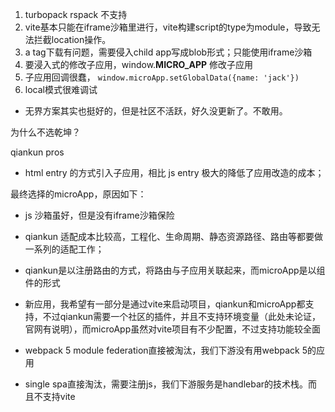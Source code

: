1. turbopack rspack 不支持
2. vite基本只能在iframe沙箱里进行，vite构建script的type为module，导致无法拦截location操作。
3. a tag下载有问题，需要侵入child app写成blob形式；只能使用iframe沙箱
4. 要浸入式的修改子应用，window.__MICRO_APP__ 修改子应用
5. 子应用回调很蠢， `window.microApp.setGlobalData({name: 'jack'})`
6. local模式很难调试
   
* 无界方案其实也挺好的，但是社区不活跃，好久没更新了。不敢用。


为什么不选乾坤？
 
qiankun pros
* html entry 的方式引入子应用，相比 js entry 极大的降低了应用改造的成本；

最终选择的microApp，原因如下：
* js 沙箱虽好，但是没有iframe沙箱保险
* qiankun 适配成本比较高，工程化、生命周期、静态资源路径、路由等都要做一系列的适配工作；
* qiankun是以注册路由的方式，将路由与子应用关联起来，而microApp是以组件的形式
* 新应用，我希望有一部分是通过vite来启动项目，qiankun和microApp都支持，不过qiankun需要一个社区的插件，并且不支持环境变量（此处未论证，官网有说明），而microApp虽然对vite项目有不少配置，不过支持功能较全面

* webpack 5 module federation直接被淘汰，我们下游没有用webpack 5的应用
* single spa直接淘汰，需要注册js，我们下游服务是handlebar的技术栈。而且不支持vite